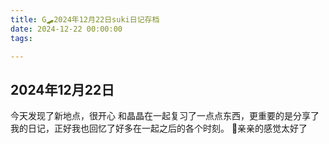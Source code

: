 ```yaml
---
title: G🛹2024年12月22日suki日记存档
date: 2024-12-22 00:00:00
tags:

---
```


## 2024年12月22日
今天发现了新地点，很开心
和晶晶在一起复习了一点点东西，更重要的是分享了我的日记，正好我也回忆了好多在一起之后的各个时刻。
🥰亲亲的感觉太好了